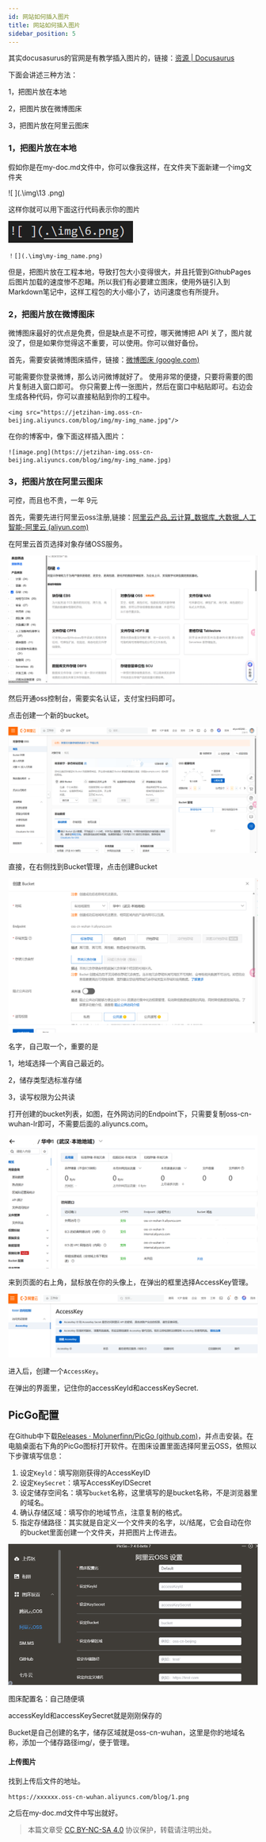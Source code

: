 ```yaml
---
id: 网站如何插入图片
title: 网站如何插入图片
sidebar_position: 5
---
```


其实docusasurus的官网是有教学插入图片的，链接：[资源 | Docusaurus](https://docusaurus.io/zh-CN/docs/next/markdown-features/assets)

下面会讲述三种方法：

1，把图片放在本地

2，把图片放在微博图床

3，把图片放在阿里云图床



### 1，把图片放在本地

假如你是在my-doc.md文件中，你可以像我这样，在文件夹下面新建一个img文件夹

![ ](.\img\13 .png)

这样你就可以用下面这行代码表示你的图片

![ ](.\img\14.png)

```
！[](.\img\my-img_name.png)
```

但是，把图片放在工程本地，导致打包大小变得很大，并且托管到GithubPages后图片加载的速度惨不忍睹。所以我们有必要建立图床，使用外链引入到Markdown笔记中，这样工程包的大小缩小了，访问速度也有所提升。



### 2，把图片放在微博图床

微博图床最好的优点是免费，但是缺点是不可控，哪天微博把 API 关了，图片就没了，但是如果你觉得这不重要，可以使用。你可以做好备份。

首先，需要安装微博图床插件，链接：[微博图床 (google.com)](https://chromewebstore.google.com/detail/微博图床/pinjkilghdfhnkibhcangnpmcpdpmehk)

可能需要你登录微博，那么访问微博就好了。
使用非常的便捷，只要将需要的图片复制进入窗口即可。
你只需要上传一张图片，然后在窗口中粘贴即可。右边会生成各种代码，你可以直接粘贴到你的工程中。

```
<img src="https://jetzihan-img.oss-cn-beijing.aliyuncs.com/blog/img/my-img_name.jpg"/>
```

在你的博客中，像下面这样插入图片：

```
![image.png](https://jetzihan-img.oss-cn-beijing.aliyuncs.com/blog/img/my-img_name.jpg)
```



### 3，把图片放在阿里云图床

可控，而且也不贵，一年 9元 

首先，需要先进行阿里云oss注册,链接：[阿里云产品_云计算_数据库_大数据_人工智能-阿里云 (aliyun.com)](https://www.aliyun.com/product/list?spm=5176.29305420.J_4VYgf18xNlTAyFFbOuOQe.3.2cd85a63xnJQL1)

在阿里云首页选择对象存储OSS服务。

![ ](.\img\15.png)

然后开通oss控制台，需要实名认证，支付宝扫码即可。

点击创建一个新的bucket。

![ ](.\img\16.png)

直接，在右侧找到Bucket管理，点击创建Bucket

![ ](.\img\17.png)

名字，自己取一个，重要的是

1，地域选择一个离自己最近的。

2，储存类型选标准存储

3，读写权限为公共读

打开创建的bucket列表，如图，在外网访问的Endpoint下，只需要复制oss-cn-wuhan-lr即可，不需要后面的.aliyuncs.com。

![ ](.\img\18.png)

来到页面的右上角，鼠标放在你的头像上，在弹出的框里选择AccessKey管理。

![ ](.\img\19.png)

进入后，创建一个`AccessKey`。

在弹出的界面里，记住你的accessKeyId和accessKeySecret.



## PicGo配置

在Github中下载[Releases · Molunerfinn/PicGo (github.com)](https://github.com/Molunerfinn/PicGo/releases)，并点击安装。在电脑桌面右下角的PicGo图标打开软件。在图床设置里面选择阿里云OSS，依照以下步骤填写信息：

1. 设定`Keyld`：填写刚刚获得的AccessKeyID
2. 设定`KeySecret`：填写AccessKeyIDSecret
3. 设定储存空间名：填写`bucket`名称，这里填写的是bucket名称，不是浏览器里的域名。
4. 确认存储区域：填写你的地域节点，注意复制的格式。
5. 指定存储路径：其实就是自定义一个文件夹的名字，以/结尾，它会自动在你的bucket里面创建一个文件夹，并把图片上传进去。

![ ](.\img\20.png)

图床配置名：自己随便填

accessKeyId和accessKeySecret就是刚刚保存的

Bucket是自己创建的名字，储存区域就是oss-cn-wuhan，这里是你的地域名称，添加一个储存路径img/，便于管理。



#### 上传图片

找到上传后文件的地址。

```
https://xxxxxx.oss-cn-wuhan.aliyuncs.com/blog/1.png
```

之后在my-doc.md文件中写出就好。

> 本篇文章受 [CC BY-NC-SA 4.0](https://creativecommons.org/licenses/by/4.0/deed.zh) 协议保护，转载请注明出处。